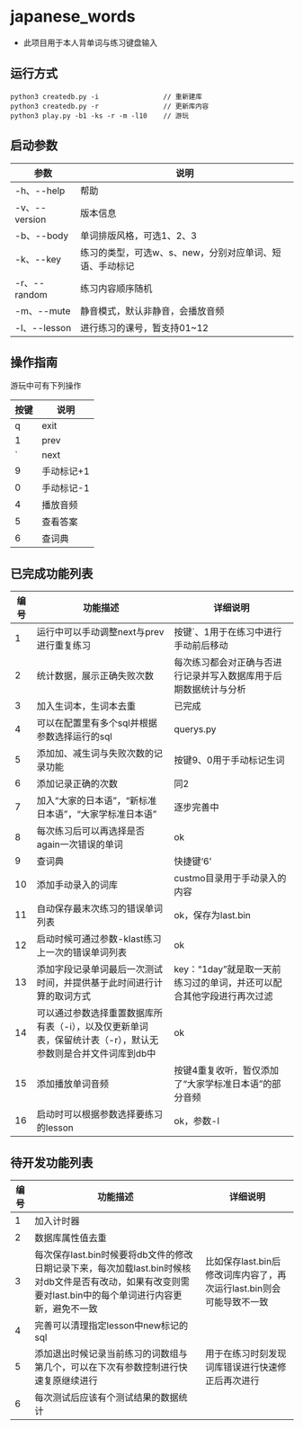 # japanese_words

- 此项目用于本人背单词与练习键盘输入

## 运行方式

``` shell
python3 createdb.py -i                // 重新建库
python3 createdb.py -r                // 更新库内容
python3 play.py -b1 -ks -r -m -l10    // 游玩
```

## 启动参数

|参数|说明|
|-|-|
|-h、--help|帮助|
|-v、--version|版本信息|
|-b、--body|单词排版风格，可选1、2、3|
|-k、--key|练习的类型，可选w、s、new，分别对应单词、短语、手动标记|
|-r、--random|练习内容顺序随机|
|-m、--mute|静音模式，默认非静音，会播放音频|
|-l、--lesson|进行练习的课号，暂支持01~12|

## 操作指南

游玩中可有下列操作

|按键|说明|
|-|-|
|q|exit|
|1|prev|
|`|next|
|9|手动标记+1|
|0|手动标记-1|
|4|播放音频|
|5|查看答案|
|6|查词典|

## 已完成功能列表

|编号|功能描述|详细说明|
|-|-|-|
|1|运行中可以手动调整next与prev进行重复练习|按键`、1用于在练习中进行手动前后移动|
|2|统计数据，展示正确失败次数|每次练习都会对正确与否进行记录并写入数据库用于后期数据统计与分析|
|3|加入生词本，生词本去重|已完成|
|4|可以在配置里有多个sql并根据参数选择运行的sql|querys.py|
|5|添加加、减生词与失败次数的记录功能|按键9、0用于手动标记生词|
|6|添加记录正确的次数|同2|
|7|加入“大家的日本语”，“新标准日本语”，“大家学标准日本语”|逐步完善中|
|8|每次练习后可以再选择是否again一次错误的单词|ok|
|9|查词典|快捷键‘6’|
|10|添加手动录入的词库|custmo目录用于手动录入的内容|
|11|自动保存最末次练习的错误单词列表|ok，保存为last.bin|
|12|启动时候可通过参数-klast练习上一次的错误单词列表|ok|
|13| 添加字段记录单词最后一次测试时间，并提供基于此时间进行计算的取词方式|key：“1day”就是取一天前练习过的单词，并还可以配合其他字段进行再次过滤|
|14|可以通过参数选择重置数据库所有表（-i），以及仅更新单词表，保留统计表（-r），默认无参数则是合并文件词库到db中|ok|
|15|添加播放单词音频|按键4重复收听，暂仅添加了“大家学标准日本语”的部分音频|
|16|启动时可以根据参数选择要练习的lesson|ok，参数-l|

## 待开发功能列表

|编号|功能描述|详细说明|
|-|-|-|
|1|加入计时器||
|2|数据库属性值去重||
|3|每次保存last.bin时候要将db文件的修改日期记录下来，每次加载last.bin时候核对db文件是否有改动，如果有改变则需要对last.bin中的每个单词进行内容更新，避免不一致|比如保存last.bin后修改词库内容了，再次运行last.bin则会可能导致不一致|
|4|完善可以清理指定lesson中new标记的sql||
|5|添加退出时候记录当前练习的词数组与第几个，可以在下次有参数控制进行快速复原继续进行|用于在练习时刻发现词库错误进行快速修正后再次进行|
|6|每次测试后应该有个测试结果的数据统计||
